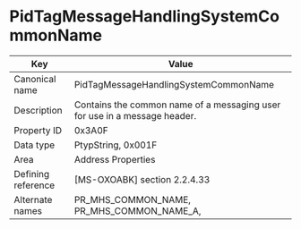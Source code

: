 # PidTagMessageHandlingSystemCommonName

| Key | Value |
|---|---|
| Canonical name | PidTagMessageHandlingSystemCommonName |
| Description | Contains the common name of a messaging user for use in a message header. |
| Property ID | 0x3A0F |
| Data type | PtypString, 0x001F |
| Area | Address Properties |
| Defining reference | [MS-OXOABK] section 2.2.4.33 |
| Alternate names | PR_MHS_COMMON_NAME, PR_MHS_COMMON_NAME_A, |
